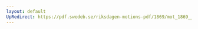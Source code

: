 ```yaml
---
layout: default
UpRedirect: https://pdf.swedeb.se/riksdagen-motions-pdf/1869/mot_1869__ak__00173/mot_1869__ak__00173_001.pdf
---
```


